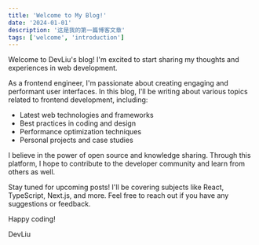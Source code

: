 ```yaml
---
title: 'Welcome to My Blog!'
date: '2024-01-01'
description: '这是我的第一篇博客文章'
tags: ['welcome', 'introduction']
---
```


Welcome to DevLiu's blog! I'm excited to start sharing my thoughts and experiences in web development.

As a frontend engineer, I'm passionate about creating engaging and performant user interfaces. In this blog, I'll be writing about various topics related to frontend development, including:

- Latest web technologies and frameworks
- Best practices in coding and design
- Performance optimization techniques
- Personal projects and case studies

I believe in the power of open source and knowledge sharing. Through this platform, I hope to contribute to the developer community and learn from others as well.

Stay tuned for upcoming posts! I'll be covering subjects like React, TypeScript, Next.js, and more. Feel free to reach out if you have any suggestions or feedback.

Happy coding!

DevLiu 